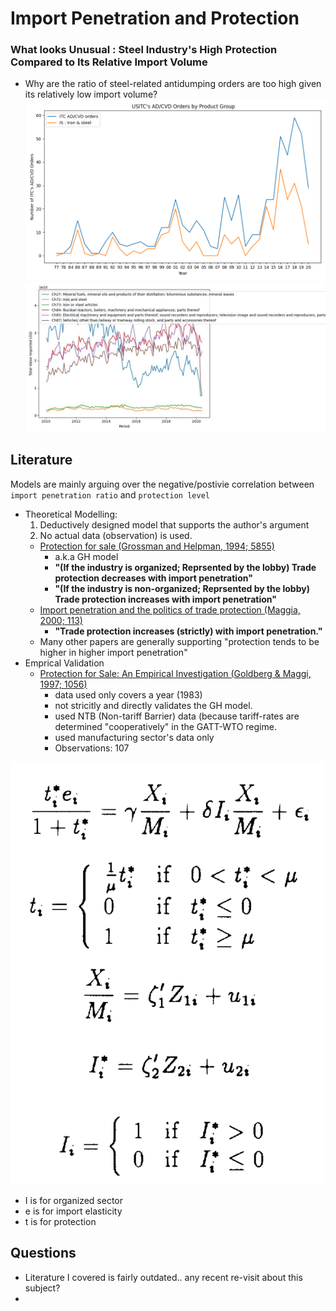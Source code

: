 # Import Penetration and Protection  
### What looks Unusual : Steel Industry's High Protection Compared to Its Relative Import Volume
- Why are the ratio of steel-related antidumping orders are too high given its relatively low import volume?
![](./myplot2)
![](./myplot1.jpg)


## Literature
Models are mainly arguing over the negative/postivie correlation between `import penetration ratio` and `protection level`
- Theoretical Modelling: 
    1) Deductively designed model that supports the author's argument
    2) No actual data (observation) is used. 
  - [Protection for sale (Grossman and Helpman, 1994; 5855)](https://sci-hub.st/https://www.jstor.org/stable/2118033) 
    - a.k.a GH model
    - **"(If the industry is organized; Reprsented by the lobby) Trade protection decreases with import penetration"** 
    - **"(If the industry is non-organized; Reprsented by the lobby) Trade protection increases with import penetration"**
  - [Import penetration and the politics of trade protection (Maggia, 2000; 113)](https://sci-hub.st/https://www.sciencedirect.com/science/article/pii/S002219969900029X)
    - **"Trade protection increases (strictly) with import penetration."**
  - Many other papers are generally supporting "protection tends to be higher in higher import penetration"
- Emprical Validation
  - [Protection for Sale: An Empirical Investigation (Goldberg & Maggi, 1997; 1056)](https://www.nber.org/papers/w5942.pdf)
    - data used only covers a year (1983)
    - not stricitly and directly validates the GH model. 
    - used NTB (Non-tariff Barrier) data (because tariff-rates are determined "cooperatively" in the GATT-WTO regime.
    - used manufacturing sector's data only
    - Observations: 107
<img src="./econometric_model.png" width="500">

- I is for organized sector
- e is for import elasticity
- t is for protection
## Questions
- Literature I covered is fairly outdated.. any recent re-visit about this subject? 
- 
